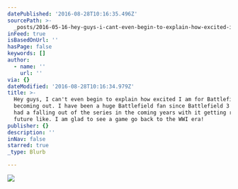 ```yaml
---
datePublished: '2016-08-28T10:16:35.496Z'
sourcePath: >-
  _posts/2016-05-16-hey-guys-i-cant-even-begin-to-explain-how-excited-i-am-for.md
inFeed: true
isBasedOnUrl: ''
hasPage: false
keywords: []
author:
  - name: ''
    url: ''
via: {}
dateModified: '2016-08-28T10:16:34.979Z'
title: >-
  Hey guys, I can't even begin to explain how excited I am for Battlefield 1 to
  becoming out. I have been a huge Battlefield fan since Battlefield 3 until I
  had a falling out of the series in the coming years with it getting really
  future like. I am glad to see a game go back to the WWI era!
publisher: {}
description: ''
inNav: false
starred: true
_type: Blurb

---
```

![](https://the-grid-user-content.s3-us-west-2.amazonaws.com/07389301-34f8-4468-9b8d-b2bc036afcd9.jpg)